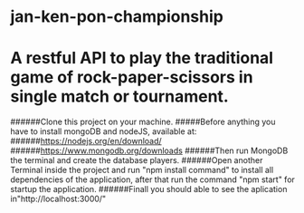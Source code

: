 # jan-ken-pon-championship
# A restful API to play the traditional game of rock-paper-scissors in single match or tournament.
######Clone this project on your machine.
#####Before anything you have to install mongoDB and nodeJS, available at:
######https://nodejs.org/en/download/
######https://www.mongodb.org/downloads
######Then run MongoDB the terminal and create the database players.
######Open another Terminal inside the project and run "npm install command" to install all dependencies of the application, after that run the command "npm start" for startup the application.
######Finall you should able to see the aplication in"http://localhost:3000/"
